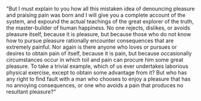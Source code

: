"But I must explain to you how all this mistaken idea of denouncing pleasure and praising pain was born and I will give you a complete
account of the system, and expound the actual teachings of the great explorer of the truth, the master-builder of human happiness.
No one rejects, dislikes, or avoids pleasure itself, because it is pleasure, but because those who do not know how to pursue pleasure
rationally encounter consequences that are extremely painful. Nor again is there anyone who loves or pursues or desires to obtain pain
of itself, because it is pain, but because occasionally circumstances occur in which toil and pain can procure him some great pleasure.
To take a trivial example, which of us ever undertakes laborious physical exercise, except to obtain some advantage from it? But who
has any right to find fault with a man who chooses to enjoy a pleasure that has no annoying consequences, or one who avoids a pain that
produces no resultant pleasure?"